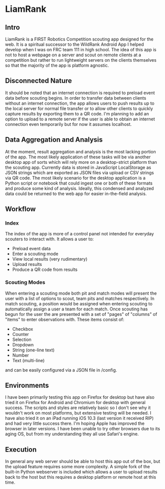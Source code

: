 # LiamRank

## Intro
LiamRank is a FIRST Robotics Competition scouting app designed for the web. It is a spiritual successor to the WildRank Android App I helped develop when I was on FRC team 111 in high school. The idea of this app is not to host a webpage on a server and scout on remote clients at a competition but rather to run lightweight servers on the clients themselves so that the majority of the app is platform agnostic.

## Disconnected Nature
It should be noted that an internet connection is required to preload event data before scouting begins. In order to transfer data between clients without an internet connection, the app allows users to push results up to the local server for normal file transfer or to allow other clients to quickly capture results by exporting them to a QR code. I'm planning to add an option to upload to a remote server if the user is able to obtain an internet connection even temporarily but for now it assumes localhost.

## Data Aggregation and Analysis
At the moment, result aggregation and analysis is the most lacking portion of the app. The most likely application of these tasks will be via another desktop app of sorts which will rely more on a desktop-strict platform than the scouting app. Currently data is stored in JavaScript LocalStorage as JSON strings which are exported as JSON files via upload or CSV strings via QR code. The most likely scenario for the desktop application is a Python script or notebook that could ingest one or both of these formats and produce some kind of analysis. Ideally, this condensed and analyzed data could be returned to the web app for easier in-the-field analysis.

## Workflow
### Index
The index of the app is more of a control panel not intended for everyday scouters to interact with. It allows a user to:
- Preload event data
- Enter a scouting mode
- View local results (very rudimentary)
- Upload results
- Produce a QR code from results

### Scouting Modes
When entering a scouting mode both pit and match modes will present the user with a list of options to scout, team pits and matches respectively. In match scouting, a position would be assigned when entering scouting to automatically assign a user a team for each match. Once scouting has begun for the user the are presented with a set of "pages" of "columns" of "items" to enter observations with. These items consist of:
- Checkbox
- Counter
- Selection
- Dropdown
- String (one-line text)
- Number
- Text (multi-line)

and can be easily configured via a JSON file in /config.

## Environments
I have been primarily testing this app on Firefox for desktop but have also tried it on Firefox for Android and Chromium for desktop with general success. The scripts and styles are relatively basic so I don't see why it wouldn't work on most platforms, but extensive testing will be needed. I have also tried it on an iPad running iOS 10.3 (last version it received RIP) and had very little success there. I'm hoping Apple has improved the browser in later versions. I have been unable to try other browsers due to its aging OS, but from my understanding they all use Safari's engine.

## Execution
In general any web server should be able to host this app out of the box, but the upload feature requires some more complexity. A simple fork of the built-in Python webserver is included which allows a user to upload results back to the host but this requires a desktop platform or remote host at this time.